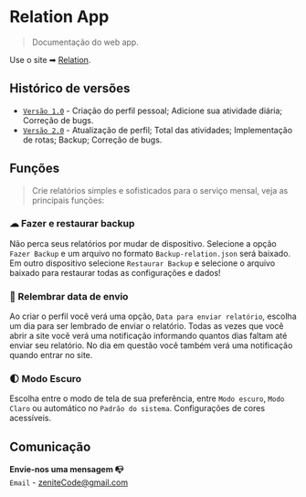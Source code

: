# Relation App

> Documentação do web app.

Use o site ➡ [Relation](https://app-relation.vercel.app/).

## Histórico de versões

* [`Versão 1.0`](https://github.com/savioandre/Relation/commit/cb9321f81bc3aac47eb8e2dacd3d1f291b9556dd) - Criação do perfil pessoal; Adicione sua atividade diária; Correção de bugs.
* [`Versão 2.0`](https://github.com/savioandre/Relation/commit/620be9a638efd9dac011cbbbe039299d3af7ca7d) - Atualização de perfil; Total das atividades; Implementação de rotas; Backup; Correção de bugs.

## Funções

 > Crie relatórios simples e sofisticados para o serviço mensal, veja as principais funções:

 ### ☁ Fazer e restaurar backup 
Não perca seus relatórios por mudar de dispositivo. Selecione a opção `Fazer Backup` e um arquivo no formato `Backup-relation.json` será baixado. Em outro dispositivo selecione `Restaurar Backup` e selecione o arquivo baixado para restaurar todas as configurações e dados!

 ### 🔔 Relembrar data de envio
Ao criar o perfil você verá uma opção, `Data para enviar relatório`, escolha um dia para ser lembrado de enviar o relatório. Todas as vezes que você abrir a site você verá uma notificação informando quantos dias faltam até enviar seu relatório. No dia em questão você também verá uma notificação quando entrar no site.

### 🌓 Modo Escuro
Escolha entre o modo de tela de sua preferência, entre `Modo escuro`, `Modo Claro` ou automático no `Padrão do sistema`. Configurações de cores acessíveis. 

## Comunicação
**Envie-nos uma mensagem 📭** <br> 
`Email` - zeniteCode@gmail.com
